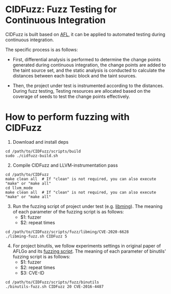 # CIDFuzz: Fuzz Testing for Continuous Integration

CIDFuzz is built based on [AFL](https://lcamtuf.coredump.cx/afl/), it can be applied to automated testing during continuous integration.

The specific process is as follows:

* First, differential analysis is performed to determine the change points generated during continuous integration, the change points are added to the taint source set, and the static analysis is conducted to calculate the distances between each basic block and the taint sources.

* Then, the project under test is instrumented according to the distances. During fuzz testing, Testing resources are allocated based on the coverage of seeds to test the change points effectively.

# How to perform fuzzing with CIDFuzz

1. Download and install deps

```shell
cd /path/to/CIDFuzz/scripts/build
sudo ./cidfuzz-build.sh
```

2. Compile CIDFuzz and LLVM-instrumentation pass

```shell
cd /path/to/CIDFuzz
make clean all  # If "clean" is not required, you can also execute "make" or "make all"
cd llvm_mode
make clean all  # If "clean" is not required, you can also execute "make" or "make all"
```

3. Run the fuzzing script of project under test (e.g. [libming](https://www.github.com/libming/libming)). The meaning of each parameter of the fuzzing script is as follows:
   * $1: fuzzer
   * $2: repeat times

```
cd /path/to/CIDFuzz/scripts/fuzz/libming/CVE-2020-6628
./libming-fuzz.sh CIDFuzz 5
```

4. For project binutils, we follow experiments settings in original paper of AFLGo and its [fuzzing script](https://github.com/aflgo/aflgo/blob/master/scripts/fuzz/cxxfilt-CVE-2016-4487.sh). The meaning of each parameter of binutils' fuzzing script is as follows:
   * $1: fuzzer
   * $2: repeat times
   * $3: CVE-ID

```
cd /path/to/CIDFuzz/scripts/fuzz/binutils
./binutils-fuzz.sh CIDFuzz 20 CVE-2016-4487
```